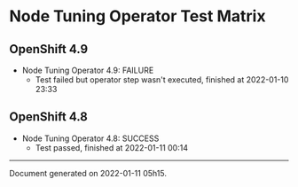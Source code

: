 
Node Tuning Operator Test Matrix
================================

OpenShift 4.9
-------------



* Node Tuning Operator 4.9: FAILURE
  - Test failed but operator step wasn't executed, finished at 2022-01-10 23:33

OpenShift 4.8
-------------



* Node Tuning Operator 4.8: SUCCESS
  - Test passed, finished at 2022-01-11 00:14

---
Document generated on 2022-01-11 05h15.
